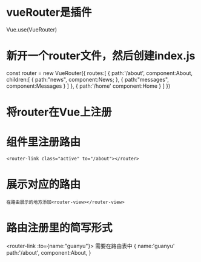 # vueRouter是插件
Vue.use(VueRouter)

# 新开一个router文件，然后创建index.js
const router = new VueRouter({
    routes:[
        {
            path:'/about',
            component:About,
            children:[
                {
                     path:"news",
                     component:News;
                },
                {
                    path:"messages",
                    component:Messages
                }
            ]
        },
        {
            path:'/home'
            component:Home
        }
    ]
})


# 将router在Vue上注册


# 组件里注册路由
    <router-link class="active" to="/about"></router>

    

# 展示对应的路由
    在路由展示的地方添加<router-view></router-view>


# 路由注册里的简写形式
<router-link :to={name:"guanyu"}></router-link>
需要在路由表中
{
            name:'guanyu'
            path:'/about',
            component:About,
}
